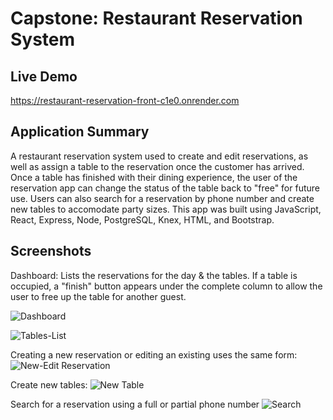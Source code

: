 # Capstone: Restaurant Reservation System
## Live Demo
https://restaurant-reservation-front-c1e0.onrender.com

## Application Summary
A restaurant reservation system used to create and edit reservations, as well as assign a table to the reservation once the customer has arrived.
Once a table has finished with their dining experience, the user of the reservation app can change the status of the table back to "free" for future use.
Users can also search for a reservation by phone number and create new tables to accomodate party sizes.
This app was built using JavaScript, React, Express, Node, PostgreSQL, Knex, HTML, and Bootstrap. 

## Screenshots
Dashboard:
Lists the reservations for the day & the tables. If a table is occupied, a "finish" button appears under the complete column to allow the user to free up the table for another guest.


![Dashboard](https://github.com/KimM-09/Restaurant-Reservation/assets/149903530/404c3b7a-504a-44ec-b10e-d7b2051c5837)

![Tables-List](https://github.com/KimM-09/Restaurant-Reservation/assets/149903530/e4341ea1-aecd-490c-84f5-66b79729fae4)

Creating a new reservation or editing an existing uses the same form:
![New-Edit Reservation](https://github.com/KimM-09/Restaurant-Reservation/assets/149903530/51604332-fee6-4b8f-b640-c3654fb51b93)

Create new tables:
![New Table](https://github.com/KimM-09/Restaurant-Reservation/assets/149903530/94ccb592-15c1-43a4-a136-d25a92e883b7)

Search for a reservation using a full or partial phone number
![Search](https://github.com/KimM-09/Restaurant-Reservation/assets/149903530/7d8ead85-26af-4140-8eed-d616a659660d)


